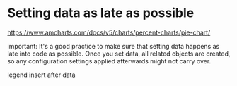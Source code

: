 # Setting data as late as possible
https://www.amcharts.com/docs/v5/charts/percent-charts/pie-chart/

important: It's a good practice to make sure that setting data happens as late into code as possible. Once you set data, all
related objects are created, so any configuration settings applied afterwards might not carry over.

legend insert after data